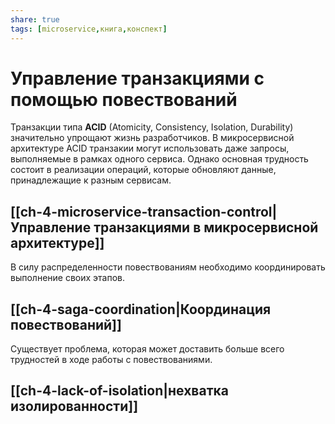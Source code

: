 ```yaml
---
share: true
tags: [microservice,книга,конспект]
---
```

# Управление транзакциями с помощью повествований
Транзакции типа **ACID** (Atomicity, Consistency, Isolation, Durability) значительно упрощают жизнь разработчиков. В микросервисной архитектуре ACID транзакии могут использовать даже запросы, выполняемые в рамках одного сервиса. Однако основная трудность состоит в реализации операций, которые обновляют данные, принадлежащие к разным сервисам.

[[ch-4-microservice-transaction-control|Управление транзакциями в микросервисной архитектуре]]
---

В силу распределенности повествованиям необходимо координировать выполнение своих этапов.

[[ch-4-saga-coordination|Координация повествований]]
---
Существует проблема, которая может доставить больше всего трудностей в ходе работы с повествованиями.

[[ch-4-lack-of-isolation|нехватка изолированности]]
---